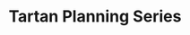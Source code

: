 ---
layout: page
title: Tartan Planning Series
description: Spring 2023 interactive series of talks, tutorials, and learning on Robot Planning.
img: assets/img/service/TartanPlanningPromo.png
redirect: https://theairlab.org/tartanplanningseries/
importance: 4
---